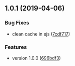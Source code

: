## 1.0.1 (2019-04-06)


### Bug Fixes

* clean cache in ejs ([7cdf717](https://github.com/somewind/express-view-cache-clean/commit/7cdf717))


### Features

* version 1.0.0 ([696bdf3](https://github.com/somewind/express-view-cache-clean/commit/696bdf3))




